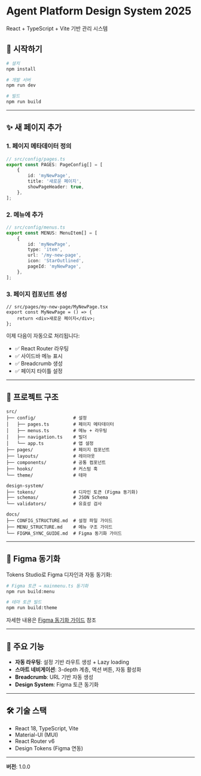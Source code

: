 # Agent Platform Design System 2025

React + TypeScript + Vite 기반 관리 시스템

## 🚀 시작하기

```bash
# 설치
npm install

# 개발 서버
npm run dev

# 빌드
npm run build
```

---

## ✨ 새 페이지 추가

### 1. 페이지 메타데이터 정의

```typescript
// src/config/pages.ts
export const PAGES: PageConfig[] = [
    {
        id: 'myNewPage',
        title: '새로운 페이지',
        showPageHeader: true,
    },
];
```

### 2. 메뉴에 추가

```typescript
// src/config/menus.ts
export const MENUS: MenuItem[] = [
    {
        id: 'myNewPage',
        type: 'item',
        url: '/my-new-page',
        icon: 'StarOutlined',
        pageId: 'myNewPage',
    },
];
```

### 3. 페이지 컴포넌트 생성

```tsx
// src/pages/my-new-page/MyNewPage.tsx
export const MyNewPage = () => {
    return <div>새로운 페이지</div>;
};
```

이제 다음이 자동으로 처리됩니다:
- ✅ React Router 라우팅
- ✅ 사이드바 메뉴 표시
- ✅ Breadcrumb 생성
- ✅ 페이지 타이틀 설정

---

## 📁 프로젝트 구조

```
src/
├── config/              # 설정
│   ├── pages.ts         # 페이지 메타데이터
│   ├── menus.ts         # 메뉴 + 라우팅
│   ├── navigation.ts    # 빌더
│   └── app.ts           # 앱 설정
├── pages/               # 페이지 컴포넌트
├── layouts/             # 레이아웃
├── components/          # 공통 컴포넌트
├── hooks/               # 커스텀 훅
└── theme/               # 테마

design-system/
├── tokens/              # 디자인 토큰 (Figma 동기화)
├── schemas/             # JSON Schema
└── validators/          # 유효성 검사

docs/
├── CONFIG_STRUCTURE.md  # 설정 파일 가이드
├── MENU_STRUCTURE.md    # 메뉴 구조 가이드
└── FIGMA_SYNC_GUIDE.md  # Figma 동기화 가이드
```

---

## 🎨 Figma 동기화

Tokens Studio로 Figma 디자인과 자동 동기화:

```bash
# Figma 토큰 → mainmenu.ts 동기화
npm run build:menu

# 테마 토큰 빌드
npm run build:theme
```

자세한 내용은 [Figma 동기화 가이드](docs/FIGMA_SYNC_GUIDE.md) 참조

---

## 🔧 주요 기능

- **자동 라우팅**: 설정 기반 라우트 생성 + Lazy loading
- **스마트 네비게이션**: 3-depth 계층, 액션 버튼, 자동 활성화
- **Breadcrumb**: URL 기반 자동 생성
- **Design System**: Figma 토큰 동기화

---

## 🛠️ 기술 스택

- React 18, TypeScript, Vite
- Material-UI (MUI)
- React Router v6
- Design Tokens (Figma 연동)

---

**버전**: 1.0.0
